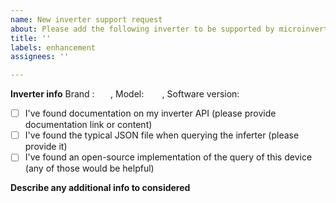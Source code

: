 ```yaml
---
name: New inverter support request
about: Please add the following inverter to be supported by microinverterdata
title: ''
labels: enhancement
assignees: ''

---
```


**Inverter info**
Brand : `   `, Model: `   ` , Software version: `   `


- [ ] I've found documentation on my inverter API (please provide documentation link or content)
- [ ] I've found the typical JSON file when querying the inferter (please provide it)
- [ ] I've found an open-source implementation of the query of this device
(any of those would be helpful)

**Describe any additional info to considered**
